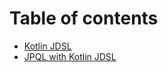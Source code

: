 # Table of contents

* [Kotlin JDSL](README.md)
* [JPQL with Kotlin JDSL](jpql-with-kotlin-jdsl.md)
